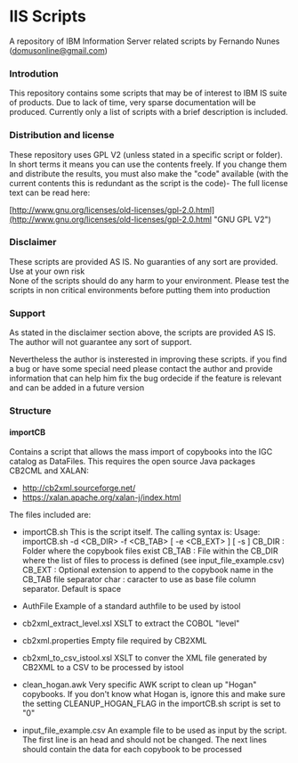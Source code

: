 # IIS Scripts

A repository of IBM Information Server related scripts by Fernando Nunes (domusonline@gmail.com)

### Introdution

This repository contains some scripts that may be of interest to IBM IS suite of products.
Due to lack of time, very sparse documentation will be produced.
Currently only a list of scripts with a brief description is included.

### Distribution and license

These repository uses GPL V2 (unless stated in a specific script or folder). In short terms it means you can use the contents freely. If you change them and distribute the results, you must also make the "code" available (with the current contents this is redundant as the script is the code)- The full license text can be read here:

[http://www.gnu.org/licenses/old-licenses/gpl-2.0.html](http://www.gnu.org/licenses/old-licenses/gpl-2.0.html "GNU GPL V2")

### Disclaimer

These scripts are provided AS IS. No guaranties of any sort are provided. Use at your own risk<br/>
None of the scripts should do any harm to your environment.
Please test the scripts in non critical environments before putting them into production

### Support

As stated in the disclaimer section above, the scripts are provided AS IS. The author will not guarantee any sort of support.

Nevertheless the author is insterested in improving these scripts. if you find a bug or have some special need please contact the author and provide information that can help him fix the bug ordecide if the feature is relevant and can be added in a future version

### Structure

#### importCB

Contains a script that allows the mass import of copybooks into the IGC catalog as DataFiles. This requires the open source Java packages CB2CML and XALAN:
- http://cb2xml.sourceforge.net/
- https://xalan.apache.org/xalan-j/index.html

The files included are:
- importCB.sh
This is the script itself. The calling syntax is:
Usage: importCB.sh -d <CB_DIR> -f <CB_TAB> [ -e <CB_EXT> ] [ -s <separator char> ]
        CB_DIR : Folder where the copybook files exist
        CB_TAB : File within the CB_DIR where the list of files to process is defined (see input_file_example.csv)
        CB_EXT : Optional extension to append to the copybook name in the CB_TAB file
  separator char : caracter to use as base file column separator. Default is space

- AuthFile
Example of a standard authfile to be used by istool

- cb2xml_extract_level.xsl
XSLT to extract the COBOL "level"

- cb2xml.properties
Empty file required by CB2XML

- cb2xml_to_csv_istool.xsl
XSLT to conver the XML file generated by CB2XML to a CSV to be processed by istool

- clean_hogan.awk
Very specific AWK script to clean up "Hogan" copybooks. If you don't know what Hogan is, ignore this and make sure the setting CLEANUP_HOGAN_FLAG in the importCB.sh script is set to "0"

- input_file_example.csv
An example file to be used as input by the script. The first line is an head and should not be changed. The next lines should contain the data for each copybook to be processed


